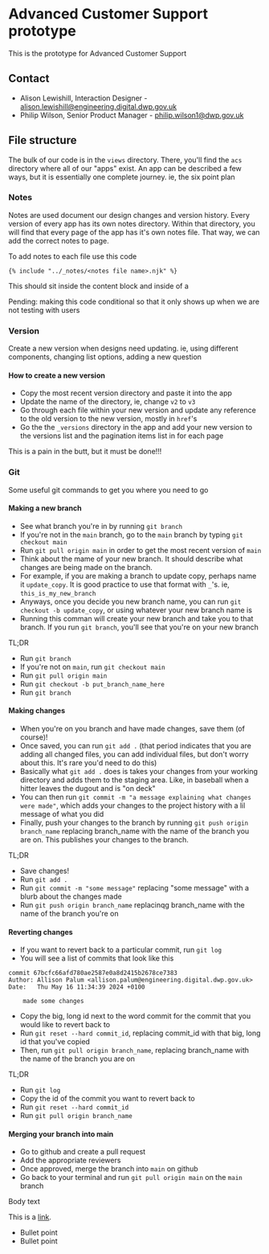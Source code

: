 # Advanced Customer Support prototype

This is the prototype for Advanced Customer Support

## Contact

- Alison Lewishill, Interaction Designer - alison.lewishill@engineering.digital.dwp.gov.uk
- Philip Wilson, Senior Product Manager - philip.wilson1@dwp.gov.uk

## File structure

The bulk of our code is in the `views` directory. There, you'll find the `acs` directory where all of our "apps" exist. An app can be described a few ways, but it is essentially one complete journey. ie, the six point plan

### Notes

Notes are used document our design changes and version history. Every version of every app has its own notes directory. Within that directory, you will find that every page of the app has it's own notes file. That way, we can add the correct notes to page.

To add notes to each file use this code
```
{% include "../_notes/<notes file name>.njk" %}
```
This should sit inside the content block and inside of a <div>
Pending: making this code conditional so that it only shows up when we are not testing with users

### Version

Create a new version when designs need updating. ie, using different components, changing list options, adding a new question

#### How to create a new version

- Copy the most recent version directory and paste it into the app
- Update the name of the directory, ie, change `v2` to `v3`
- Go through each file within your new version and update any reference to the old version to the new version, mostly in `href`'s
- Go the the `_versions` directory in the app and add your new version to the versions list and the pagination items list in for each page

This is a pain in the butt, but it must be done!!!

### Git

Some useful git commands to get you where you need to go

#### Making a new branch

- See what branch you're in by running `git branch`
- If you're not in the `main` branch, go to the `main` branch by typing `git checkout main` 
- Run `git pull origin main` in order to get the most recent version of `main`
- Think about the mame of your new branch. It should describe what changes are being made on the branch.
- For example, if you are making a branch to update copy, perhaps name it `update_copy`. It is good practice to use that format with `_`'s. ie, `this_is_my_new_branch`
- Anyways, once you decide you new branch name, you can run `git checkout -b update_copy`, or using whatever your new branch name is
- Running this comman will create your new branch and take you to that branch. If you run `git branch`, you'll see that you're on your new branch

TL;DR

- Run `git branch`
- If you're not on `main`, run `git checkout main`
- Run `git pull origin main`
- Run `git checkout -b put_branch_name_here`
- Run `git branch`

#### Making changes

- When you're on you branch and have made changes, save them (of course)!
- Once saved, you can run `git add .` (that period indicates that you are adding all changed files, you can add individual files, but don't worry about this. It's rare you'd need to do this)
- Basically what `git add .` does is takes your changes from your working directory and adds them to the staging area. Like, in baseball when a hitter leaves the dugout and is "on deck"
- You can then run `git commit -m "a message explaining what changes were made"`, which adds your changes to the project history with a lil message of what you did
- Finally, push your changes to the branch by running `git push origin branch_name` replacing branch_name with the name of the branch you are on. This publishes your changes to the branch. 

TL;DR

- Save changes!
- Run `git add .`
- Run `git commit -m "some message"` replacing "some message" with a blurb about the changes made
- Run `git push origin branch_name` replacinqg branch_name with the name of the branch you're on

#### Reverting changes

- If you want to revert back to a particular commit, run `git log`
- You will see a list of commits that look like this
```
commit 67bcfc66afd780ae2587e0a8d2415b2678ce7383
Author: Allison Palum <allison.palum@engineering.digital.dwp.gov.uk>
Date:   Thu May 16 11:34:39 2024 +0100

    made some changes
```
- Copy the big, long id next to the word commit for the commit that you would like to revert back to
- Run `git reset --hard commit_id`, replacing commit_id with that big, long id that you've copied
- Then, run `git pull origin branch_name`, replacing branch_name with the name of the branch you are on

TL;DR

- Run `git log`
- Copy the id of the commit you want to revert back to
- Run `git reset --hard commit_id`
- Run `git pull origin branch_name`

#### Merging your branch into main

- Go to github and create a pull request
- Add the appropriate reviewers
- Once approved, merge the branch into `main` on github
- Go back to your terminal and run `git pull origin main` on the `main` branch


Body text

This is a [link](<link>).

- Bullet point
- Bullet point
